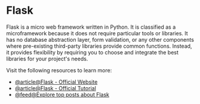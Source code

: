 # Flask

Flask is a micro web framework written in Python. It is classified as a microframework because it does not require particular tools or libraries. It has no database abstraction layer, form validation, or any other components where pre-existing third-party libraries provide common functions. Instead, it provides flexibility by requiring you to choose and integrate the best libraries for your project's needs.

Visit the following resources to learn more:

- [@article@Flask - Official Website](https://flask.palletsprojects.com/)
- [@article@Flask - Official Tutorial](https://flask.palletsprojects.com/en/3.0.x/tutorial/)
- [@feed@Explore top posts about Flask](https://app.daily.dev/tags/flask?ref=roadmapsh)
